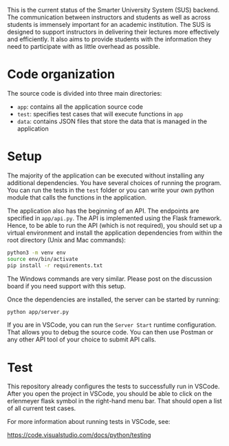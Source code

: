 This is the current status of the Smarter University System (SUS) backend. The communication between instructors and students as well as across students is immensely important for an academic institution. The SUS is designed to support instructors in delivering their lectures more effectively and efficiently. It also aims to provide students with the information they need to participate with as little overhead as possible.

# Code organization

The source code is divided into three main directories:

* `app`: contains all the application source code
* `test`: specifies test cases that will execute functions in `app`
* `data`: contains JSON files that store the data that is managed in the application

# Setup

The majority of the application can be executed without installing any additional dependencies. You have several choices of running the program. You can run the tests in the `test` folder or you can write your own python module that calls the functions in the application.

The application also has the beginning of an API. The endpoints are specified in `app/api.py`. The API is implemented using the Flask framework. Hence, to be able to run the API (which is not required), you should set up a virtual environment and install the application dependencies from within the root directory (Unix and Mac commands):

```bash
python3 -m venv env
source env/bin/activate
pip install -r requirements.txt
```

The Windows commands are very similar. Please post on the discussion board if you need support with this setup.

Once the dependencies are installed, the server can be started by running:

```bash
python app/server.py
```

If you are in VSCode, you can run the `Server Start` runtime configuration. That allows you to debug the source code. You can then use Postman or any other API tool of your choice to submit API calls.

# Test

This repository already configures the tests to successfully run in VSCode. After you open the project in VSCode, you should be able to click on the erlenmeyer flask symbol in the right-hand menu bar. That should open a list of all current test cases.

For more information about running tests in VSCode, see:

https://code.visualstudio.com/docs/python/testing
